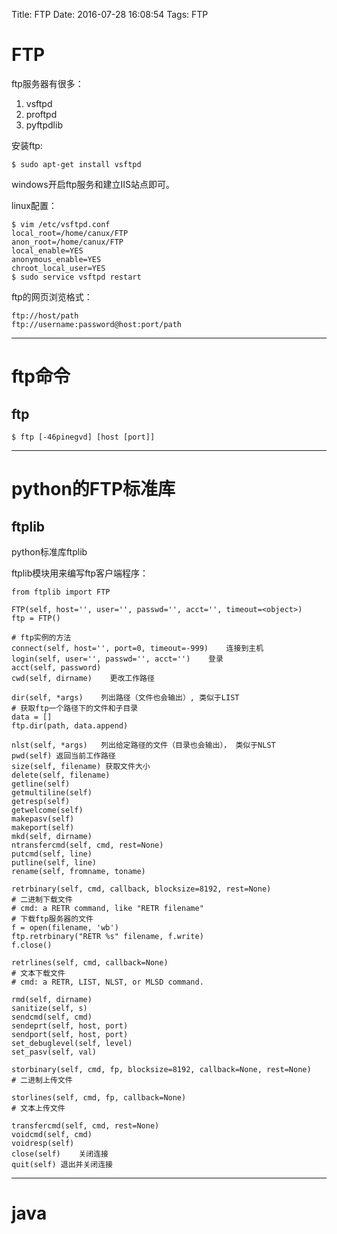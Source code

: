 Title: FTP
Date: 2016-07-28 16:08:54
Tags: FTP



# FTP

ftp服务器有很多：

1. vsftpd
2. proftpd
3. pyftpdlib

安装ftp:

    $ sudo apt-get install vsftpd

windows开启ftp服务和建立IIS站点即可。

linux配置：

    $ vim /etc/vsftpd.conf
    local_root=/home/canux/FTP
    anon_root=/home/canux/FTP
    local_enable=YES
    anonymous_enable=YES
    chroot_local_user=YES
    $ sudo service vsftpd restart

ftp的网页浏览格式：

    ftp://host/path
    ftp://username:password@host:port/path

***

# ftp命令

## ftp

    $ ftp [-46pinegvd] [host [port]]

***

# python的FTP标准库

## ftplib

python标准库ftplib

ftplib模块用来编写ftp客户端程序：

    from ftplib import FTP

    FTP(self, host='', user='', passwd='', acct='', timeout=<object>)
    ftp = FTP()

    # ftp实例的方法
    connect(self, host='', port=0, timeout=-999)    连接到主机
    login(self, user='', passwd='', acct='')    登录
    acct(self, password)
    cwd(self, dirname)    更改工作路径

    dir(self, *args)    列出路径（文件也会输出）, 类似于LIST
    # 获取ftp一个路径下的文件和子目录
    data = []
    ftp.dir(path, data.append)

    nlst(self, *args)   列出给定路径的文件（目录也会输出）， 类似于NLST
    pwd(self) 返回当前工作路径
    size(self, filename) 获取文件大小
    delete(self, filename)
    getline(self)
    getmultiline(self)
    getresp(self)
    getwelcome(self)
    makepasv(self)
    makeport(self)
    mkd(self, dirname)
    ntransfercmd(self, cmd, rest=None)
    putcmd(self, line)
    putline(self, line)
    rename(self, fromname, toname)

    retrbinary(self, cmd, callback, blocksize=8192, rest=None)
    # 二进制下载文件
    # cmd: a RETR command, like "RETR filename"
    # 下载ftp服务器的文件
    f = open(filename, 'wb')
    ftp.retrbinary("RETR %s" filename, f.write)
    f.close()

    retrlines(self, cmd, callback=None)
    # 文本下载文件
    # cmd: a RETR, LIST, NLST, or MLSD command.

    rmd(self, dirname)
    sanitize(self, s)
    sendcmd(self, cmd)
    sendeprt(self, host, port)
    sendport(self, host, port)
    set_debuglevel(self, level)
    set_pasv(self, val)

    storbinary(self, cmd, fp, blocksize=8192, callback=None, rest=None)
    # 二进制上传文件

    storlines(self, cmd, fp, callback=None)
    # 文本上传文件

    transfercmd(self, cmd, rest=None)
    voidcmd(self, cmd)
    voidresp(self)
    close(self)    关闭连接
    quit(self) 退出并关闭连接

***

# java
